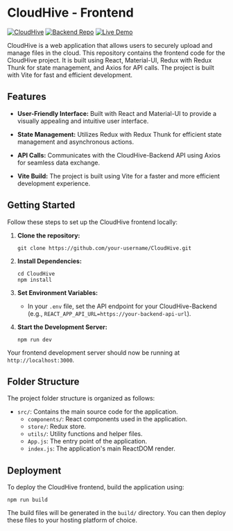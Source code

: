 # CloudHive - Frontend

[![CloudHive](https://img.shields.io/badge/CloudHive-Frontend-brightgreen)](https://github.com/SomnathKar000/CloudHive)
[![Backend Repo](https://img.shields.io/badge/Backend%20Repo-CloudHive%20Backend-blue)](https://github.com/SomnathKar000/CloudHive-Backend)
[![Live Demo](https://img.shields.io/badge/Live%20Demo-Cloud%20Hive-9cf)](https://cloud-hive.vercel.app/)

CloudHive is a web application that allows users to securely upload and manage files in the cloud. This repository contains the frontend code for the CloudHive project. It is built using React, Material-UI, Redux with Redux Thunk for state management, and Axios for API calls. The project is built with Vite for fast and efficient development.

## Features

- **User-Friendly Interface:** Built with React and Material-UI to provide a visually appealing and intuitive user interface.

- **State Management:** Utilizes Redux with Redux Thunk for efficient state management and asynchronous actions.

- **API Calls:** Communicates with the CloudHive-Backend API using Axios for seamless data exchange.

- **Vite Build:** The project is built using Vite for a faster and more efficient development experience.

## Getting Started

Follow these steps to set up the CloudHive frontend locally:

1. **Clone the repository:**

   ```shell
   git clone https://github.com/your-username/CloudHive.git
   ```

2. **Install Dependencies:**

   ```shell
   cd CloudHive
   npm install
   ```

3. **Set Environment Variables:**

   - In your `.env` file, set the API endpoint for your CloudHive-Backend (e.g., `REACT_APP_API_URL=https://your-backend-api-url`).

4. **Start the Development Server:**
   ```shell
   npm run dev
   ```

Your frontend development server should now be running at `http://localhost:3000`.

## Folder Structure

The project folder structure is organized as follows:

- `src/`: Contains the main source code for the application.
  - `components/`: React components used in the application.
  - `store/`: Redux store.
  - `utils/`: Utility functions and helper files.
  - `App.js`: The entry point of the application.
  - `index.js`: The application's main ReactDOM render.

## Deployment

To deploy the CloudHive frontend, build the application using:

```shell
npm run build
```

The build files will be generated in the `build/` directory. You can then deploy these files to your hosting platform of choice.
